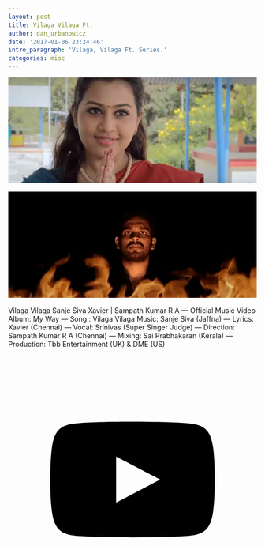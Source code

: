 ```yaml
---
layout: post
title: Vilaga Vilaga Ft.
author: dan_urbanowicz
date: '2017-01-06 23:24:46'
intro_paragraph: 'Vilaga, Vilaga Ft. Series.'
categories: misc
---
```

![](/assets/img/uploads/9f490dc1-3526-49ce-910c-7219818afa37.png)

![](/assets/img/uploads/volag.png)

Vilaga Vilaga Sanje Siva Xavier | Sampath Kumar R A  — Official Music Video Album: My Way — Song : Vilaga Vilaga Music: Sanje Siva (Jaffna) — Lyrics: Xavier (Chennai) — Vocal: Srinivas (Super Singer Judge) — Direction: Sampath Kumar R A (Chennai) — Mixing: Sai Prabhakaran (Kerala) — Production: Tbb Entertainment (UK) & DME (US)

<a href="https://bit.ly/37SicCY" class="icon-28" title="Vilaga"><svg viewBox="0 0 512 512"><path d="M422.6 193.6c-5.3-45.3-23.3-51.6-59-54 -50.8-3.5-164.3-3.5-215.1 0 -35.7 2.4-53.7 8.7-59 54 -4 33.6-4 91.1 0 124.8 5.3 45.3 23.3 51.6 59 54 50.9 3.5 164.3 3.5 215.1 0 35.7-2.4 53.7-8.7 59-54C426.6 284.8 426.6 227.3 422.6 193.6zM222.2 303.4v-94.6l90.7 47.3L222.2 303.4z"/></svg><!--\\\\\\\\\[if lt IE 9]><!\\\\\\\\\[endif]--></a>
